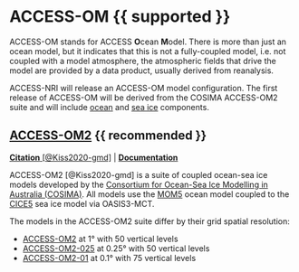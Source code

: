 
# <div class="center-icons"> ACCESS-OM {{ supported }} </div>

<!-- {% include "call_contribute.md" %} -->

ACCESS-OM stands for ACCESS **O**cean **M**odel. There is more than just an ocean model, but it indicates that this is not a fully-coupled model, i.e. not coupled with a model atmosphere, the atmospheric fields that drive the model are provided by a data product, usually derived from reanalysis.

ACCESS-NRI will release an ACCESS-OM model configuration. The first release of ACCESS-OM will be derived from the COSIMA ACCESS-OM2 suite and will include [ocean] and [sea ice] components.

## <div class="center-icons"> [ACCESS-OM2][COSIMA-models] {{ recommended }} </div>

[**Citation** [@Kiss2020-gmd]][ACCESS-OM2-cite] |
[**Documentation**][ACCESS-OM2-docs]

ACCESS-OM2 [@Kiss2020-gmd] is a suite of coupled ocean-sea ice models developed by the [Consortium for Ocean-Sea Ice Modelling in Australia (COSIMA)][COSIMA]. All models use the [MOM5] ocean model coupled to the [CICE5] sea ice model via OASIS3-MCT.

The models in the ACCESS-OM2 suite differ by their grid spatial resolution:

 - [ACCESS-OM2][ACCESS-OM2] at 1° with 50 vertical levels
 - [ACCESS-OM2-025][ACCESS-OM2-025] at 0.25° with 50 vertical levels
 - [ACCESS-OM2-01][ACCESS-OM2-01] at 0.1° with 75 vertical levels

[ocean]: ../model_components/ocean.md
[sea ice]: ../model_components/sea-ice.md

[COSIMA]: http://cosima.org.au/
[COSIMA-models]: http://cosima.org.au/index.php/models/
[MOM5]: https://github.com/mom-ocean/MOM5
[CICE5]: https://github.com/COSIMA/cice5
[ACCESS-OM2]: http://cosima.org.au/index.php/models/access-om2/
[ACCESS-OM2-025]: http://cosima.org.au/index.php/models/access-om2-025/
[ACCESS-OM2-01]: http://cosima.org.au/index.php/models/access-om2-01-2/

[ACCESS-OM2-cite]: https://gmd.copernicus.org/articles/13/401/2020/
[ACCESS-OM2-docs]: https://github.com/COSIMA/access-om2/wiki
